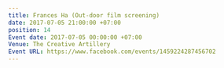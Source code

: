 ```yaml
---
title: Frances Ha (Out-door film screening)
date: 2017-07-05 21:00:00 +07:00
position: 14
Event date: 2017-07-05 00:00:00 +07:00
Venue: The Creative Artillery
Event URL: https://www.facebook.com/events/1459224287456702
---
```


